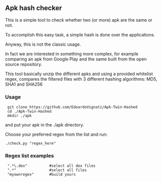 ## Apk hash checker

This is a simple tool to check whether two (or more) apk are the same or not.

To accomplish this easy task, a simple hash is done over the applications.

Anyway, this is not the classic usage. 

In fact we are interested in something more complex, for example comparing an apk from Google Play and the same built from the open source repository.

This tool basically unzip the different apks and using a provided whitelist regex, compares the filtered files with 3 different hashing algorithms: MD5, SHA1 and SHA256

### Usage

     git clone https://github.com/EdoardoVignati/Apk-Twin-Hashed
     cd ./Apk-Twin-Hashed
     mkdir ./apk

and put your apk in the ./apk directory.

Choose your preferred regex from the list and run: 
 
`./check.py "regex_here"`

### Regex list examples

     ".*\.dex"	 		#select all dex files 
     ".*"	 			#select all files
     "myownregex"	 	#build yours

